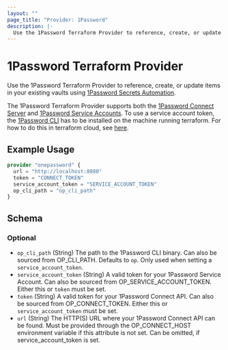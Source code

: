 ```yaml
---
layout: ""
page_title: "Provider: 1Password"
description: |-
  Use the 1Password Terraform Provider to reference, create, or update logins, password and database items in your 1Password Vaults.
---
```


# 1Password Terraform Provider

Use the 1Password Terraform Provider to reference, create, or update items in your existing vaults using [1Password Secrets Automation](https://1password.com/secrets).

The 1Password Terraform Provider supports both the [1Password Connect Server](https://developer.1password.com/docs/secrets-automation/#1password-connect-server)
and [1Password Service Accounts](https://developer.1password.com/docs/secrets-automation/#1password-service-accounts). To use a service account token, the
[1Password CLI](https://developer.1password.com/docs/cli) has to be installed on the machine running terraform. For how to do this in terraform cloud, see
[here](https://developer.hashicorp.com/terraform/cloud-docs/run/install-software#only-install-standalone-binaries).

## Example Usage

```terraform
provider "onepassword" {
  url = "http://localhost:8080"
  token = "CONNECT_TOKEN"
  service_account_token = "SERVICE_ACCOUNT_TOKEN"
  op_cli_path = "op_cli_path"
}
```

<!-- schema generated by tfplugindocs -->
## Schema

### Optional

- `op_cli_path` (String) The path to the 1Password CLI binary. Can also be sourced from OP_CLI_PATH. Defaults to `op`. Only used when setting a `service_account_token`.
- `service_account_token` (String) A valid token for your 1Password Service Account. Can also be sourced from OP_SERVICE_ACCOUNT_TOKEN. Either this or `token` must be set.
- `token` (String) A valid token for your 1Password Connect API. Can also be sourced from OP_CONNECT_TOKEN. Either this or `service_account_token` must be set.
- `url` (String) The HTTP(S) URL where your 1Password Connect API can be found. Must be provided through the OP_CONNECT_HOST environment variable if this attribute is not set. Can be omitted, if service_account_token is set.
